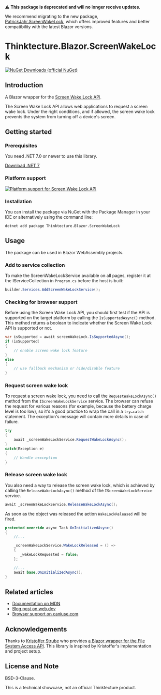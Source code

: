 ⚠️ **This package is deprecated and will no longer receive updates.**

We recommend migrating to the new package, [PatrickJahr.ScreenWakeLock](https://www.nuget.org/packages/PatrickJahr.Blazor.ScreenWakeLock/), which offers improved features and better compatibility with the latest Blazor versions.

# Thinktecture.Blazor.ScreenWakeLock

[![NuGet Downloads (official NuGet)](https://img.shields.io/nuget/dt/Thinktecture.Blazor.ScreenWakeLock?label=NuGet%20Downloads)](https://www.nuget.org/packages/Thinktecture.Blazor.ScreenWakeLock/)

## Introduction

A Blazor wrapper for the [Screen Wake Lock API](https://www.w3.org/TR/screen-wake-lock/).

The Screen Wake Lock API allows web applications to request a screen wake lock. Under the right conditions, and if allowed, the screen wake lock prevents the system from turning off a device's screen.

## Getting started

### Prerequisites

You need .NET 7.0 or newer to use this library.

[Download .NET 7](https://dotnet.microsoft.com/download/dotnet/7.0)

### Platform support

[![Platform support for Screen Wake Lock API](https://caniuse.bitsofco.de/image/wake-lock.png)](https://caniuse.com/?search=wake-lock)

### Installation

You can install the package via NuGet with the Package Manager in your IDE or alternatively using the command line:

```
dotnet add package Thinktecture.Blazor.ScreenWakeLock
```

## Usage

The package can be used in Blazor WebAssembly projects.

### Add to service collection

To make the ScreenWakeLockService available on all pages, register it at the IServiceCollection in `Program.cs` before the host is built:

```csharp
builder.Services.AddScreenWakeLockService();
```

### Checking for browser support

Before using the Screen Wake Lock API, you should first test if the API is supported on the target platform by calling the `IsSupportedAsync()` method.
This method returns a boolean to indicate whether the Screen Wake Lock API is supported or not.

```csharp
var isSupported = await screenWakeLock.IsSupportedAsync();
if (isSupported)
{
    // enable screen wake lock feature
}
else
{
    // use fallback mechanism or hide/disable feature
}
```

### Request screen wake lock

To request a screen wake lock, you need to call the `RequestWakeLockAsync()` method from the `IScreenWakeLockService` service.
The browser can refuse the request for various reasons (for example, because the battery charge level is too low),
so it's a good practice to wrap the call in a `try…catch` statement.
The exception's message will contain more details in case of failure.

```csharp
try
{
    await _screenWakeLockService.RequestWakeLockAsync();
}
catch(Exception e)
{
    // Handle exxception
}
```

### Release screen wake lock

You also need a way to release the screen wake lock, which is achieved by calling the `ReleaseWakeLockAsync()` method of the `IScreenWakeLockService` service.

```csharp
await _screenWakeLockService.ReleaseWakeLockAsync();
```

As soon as the object was released the action `WakeLockReleased` will be fired.

```csharp
protected override async Task OnInitializedAsync()
{
    //...

    _screenWakeLockService.WakeLockReleased = () =>
    {
       _wakeLockRequested = false;
    };

    //...
    await base.OnInitializedAsync();
}
```

## Related articles

- [Documentation on MDN](https://developer.mozilla.org/en-US/docs/Web/API/WakeLock)
- [Blog post on web.dev](https://developer.chrome.com/articles/wake-lock/)
- [Browser support on caniuse.com](https://caniuse.com/web-lock)

## Acknowledgements

Thanks to [Kristoffer Strube](https://twitter.com/kstrubeg) who provides [a Blazor wrapper for the File System Access API](https://github.com/KristofferStrube/Blazor.FileSystemAccess).
This library is inspired by Kristoffer's implementation and project setup.

## License and Note

BSD-3-Clause.

This is a technical showcase, not an official Thinktecture product.
